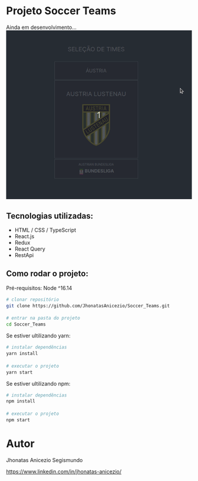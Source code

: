 # Projeto Soccer Teams
Ainda em desenvolvimento...
![Animação do App](./src/assets/Peek%202023-04-30%2015-57.gif)

## Tecnologias utilizadas:
  - HTML / CSS / TypeScript
  - React.js
  - Redux
  - React Query
  - RestApi
  
## Como rodar o projeto:
Pré-requisitos: Node ^16.14

```bash
# clonar repositório
git clone https://github.com/JhonatasAnicezio/Soccer_Teams.git

# entrar na pasta do projeto
cd Soccer_Teams
```


Se estiver ultilizando yarn:

```bash
# instalar dependências
yarn install

# executar o projeto
yarn start
```
Se estiver ultilizando npm:

```bash
# instalar dependências
npm install

# executar o projeto
npm start
```
# Autor

Jhonatas Anicezio Segismundo

https://www.linkedin.com/in/jhonatas-anicezio/
